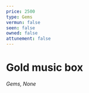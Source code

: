 ```yaml
---
price: 2500
type: Gems
vermun: false
seen: false
owned: false
attunement: false
---
```

# Gold music box

*Gems, None*